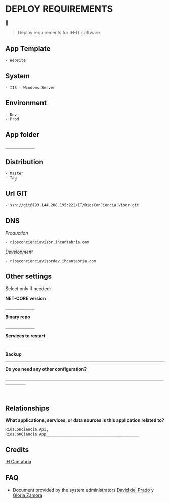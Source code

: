 # DEPLOY REQUIREMENTS

🚀
<br>

> Deploy requirements for IH-IT software
> <br>

## App Template

    - Website

## System

    - IIS - Windows Server

## Environment

    - Dev
    - Prod

## App folder

`_____________`

## Distribution

    - Master
    - Tag

## Url GIT

    - ssh://git@193.144.208.195:222/IT/RiosConCiencia.Visor.git

## DNS

_Production_

    - riosconcienciavisor.ihcantabria.com

_Development_

    - riosconcienciavisordev.ihcantabria.com

## Other settings

Select only if needed:

**NET-CORE version**

`_____________`

**Binary repo**

`_____________`

**Services to restart**

`_____________`

**Backup**

---

**Do you need any other configuration?**

`_______________________________________________________________________________`

<br>

## Relationships

**What applications, services, or data sources is this application related to?**

`RiosConciencia.Api, RiosConCiencia.App_________________________________________`

## Credits

[IH Cantabria](https://github.com/IHCantabria)

## FAQ

- Document provided by the system administrators [David del Prado](https://ihcantabria.com/directorio-personal/tecnologo/david-del-prado-secadas/) y [Gloria Zamora](https://ihcantabria.com/directorio-personal/tecnologo/gloria-zamora/)
